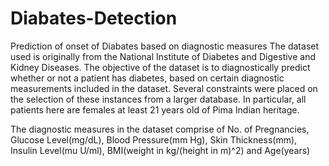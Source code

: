 # Diabates-Detection
Prediction of onset of Diabates based on diagnostic measures
The dataset used is originally from the National Institute of Diabetes and Digestive and Kidney Diseases. The objective of the dataset is to diagnostically predict whether or not a patient has diabetes, based on certain diagnostic measurements included in the dataset. Several constraints were placed on the selection of these instances from a larger database. In particular, all patients here are females at least 21 years old of Pima Indian heritage.

The diagnostic measures in the dataset comprise of No. of Pregnancies, Glucose Level(mg/dL), Blood Pressure(mm Hg), Skin Thickness(mm), Insulin Level(mu U/ml), BMI(weight in kg/(height in m)^2) and Age(years)
